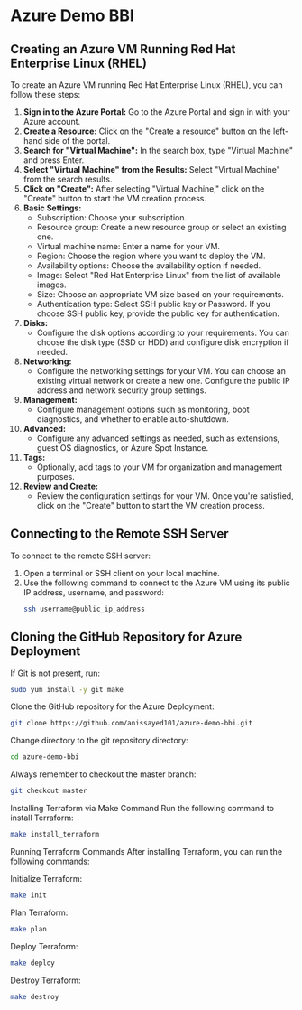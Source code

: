 # Azure Demo BBI

## Creating an Azure VM Running Red Hat Enterprise Linux (RHEL)

To create an Azure VM running Red Hat Enterprise Linux (RHEL), you can follow these steps:

1. **Sign in to the Azure Portal:** Go to the Azure Portal and sign in with your Azure account.
2. **Create a Resource:** Click on the "Create a resource" button on the left-hand side of the portal.
3. **Search for "Virtual Machine":** In the search box, type "Virtual Machine" and press Enter.
4. **Select "Virtual Machine" from the Results:** Select "Virtual Machine" from the search results.
5. **Click on "Create":** After selecting "Virtual Machine," click on the "Create" button to start the VM creation process.
6. **Basic Settings:**
   - Subscription: Choose your subscription.
   - Resource group: Create a new resource group or select an existing one.
   - Virtual machine name: Enter a name for your VM.
   - Region: Choose the region where you want to deploy the VM.
   - Availability options: Choose the availability option if needed.
   - Image: Select "Red Hat Enterprise Linux" from the list of available images.
   - Size: Choose an appropriate VM size based on your requirements.
   - Authentication type: Select SSH public key or Password. If you choose SSH public key, provide the public key for authentication.
7. **Disks:**
   - Configure the disk options according to your requirements. You can choose the disk type (SSD or HDD) and configure disk encryption if needed.
8. **Networking:**
   - Configure the networking settings for your VM. You can choose an existing virtual network or create a new one. Configure the public IP address and network security group settings.
9. **Management:**
   - Configure management options such as monitoring, boot diagnostics, and whether to enable auto-shutdown.
10. **Advanced:**
    - Configure any advanced settings as needed, such as extensions, guest OS diagnostics, or Azure Spot Instance.
11. **Tags:**
    - Optionally, add tags to your VM for organization and management purposes.
12. **Review and Create:**
    - Review the configuration settings for your VM. Once you're satisfied, click on the "Create" button to start the VM creation process.

## Connecting to the Remote SSH Server

To connect to the remote SSH server:

1. Open a terminal or SSH client on your local machine.
2. Use the following command to connect to the Azure VM using its public IP address, username, and password:
    ```bash
    ssh username@public_ip_address
    ```

## Cloning the GitHub Repository for Azure Deployment

If Git is not present, run:

```bash
sudo yum install -y git make
```

Clone the GitHub repository for the Azure Deployment:

  ```bash
git clone https://github.com/anissayed101/azure-demo-bbi.git
```

Change directory to the git repository directory:
```bash
cd azure-demo-bbi
```

Always remember to checkout the master branch:
```bash
git checkout master
```

Installing Terraform via Make Command
Run the following command to install Terraform:
```bash
make install_terraform
```
Running Terraform Commands
After installing Terraform, you can run the following commands:

Initialize Terraform:
```bash
make init
```
Plan Terraform:
```bash
make plan
````
Deploy Terraform:
```bash
make deploy
```
Destroy Terraform:
```bash
make destroy
```
